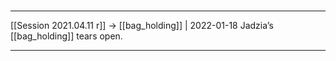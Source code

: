 

#
---

[[Session 2021.04.11 r]] -> [[bag_holding]] | 2022-01-18
Jadzia’s [[bag_holding]] tears open.

---
